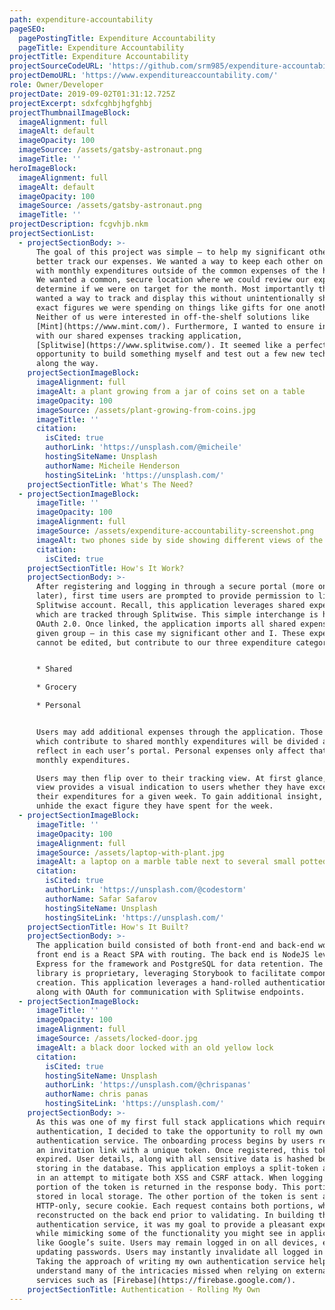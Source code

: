 ```yaml
---
path: expenditure-accountability
pageSEO:
  pagePostingTitle: Expenditure Accountability
  pageTitle: Expenditure Accountability
projectTitle: Expenditure Accountability
projectSourceCodeURL: 'https://github.com/srm985/expenditure-accountability-ui'
projectDemoURL: 'https://www.expenditureaccountability.com/'
role: Owner/Developer
projectDate: 2019-09-02T01:31:12.725Z
projectExcerpt: sdxfcghbjhgfghbj
projectThumbnailImageBlock:
  imageAlignment: full
  imageAlt: default
  imageOpacity: 100
  imageSource: /assets/gatsby-astronaut.png
  imageTitle: ''
heroImageBlock:
  imageAlignment: full
  imageAlt: default
  imageOpacity: 100
  imageSource: /assets/gatsby-astronaut.png
  imageTitle: ''
projectDescription: fcgvhjb.nkm
projectSectionList:
  - projectSectionBody: >-
      The goal of this project was simple – to help my significant other and I
      better track our expenses. We wanted a way to keep each other on track
      with monthly expenditures outside of the common expenses of the household.
      We wanted a common, secure location where we could review our expenses and
      determine if we were on target for the month. Most importantly though, we
      wanted a way to track and display this without unintentionally sharing
      exact figures we were spending on things like gifts for one another.
      Neither of us were interested in off-the-shelf solutions like
      [Mint](https://www.mint.com/). Furthermore, I wanted to ensure integration
      with our shared expenses tracking application,
      [Splitwise](https://www.splitwise.com/). It seemed like a perfect
      opportunity to build something myself and test out a few new technologies
      along the way.
    projectSectionImageBlock:
      imageAlignment: full
      imageAlt: a plant growing from a jar of coins set on a table
      imageOpacity: 100
      imageSource: /assets/plant-growing-from-coins.jpg
      imageTitle: ''
      citation:
        isCited: true
        authorLink: 'https://unsplash.com/@micheile'
        hostingSiteName: Unsplash
        authorName: Micheile Henderson
        hostingSiteLink: 'https://unsplash.com/'
    projectSectionTitle: What's The Need?
  - projectSectionImageBlock:
      imageTitle: ''
      imageOpacity: 100
      imageAlignment: full
      imageSource: /assets/expenditure-accountability-screenshot.png
      imageAlt: two phones side by side showing different views of the application
      citation:
        isCited: true
    projectSectionTitle: How's It Work?
    projectSectionBody: >-
      After registering and logging in through a secure portal (more on this
      later), first time users are prompted to provide permission to link their
      Splitwise account. Recall, this application leverages shared expenses
      which are tracked through Splitwise. This simple interchange is handled by
      OAuth 2.0. Once linked, the application imports all shared expenses for a
      given group – in this case my significant other and I. These expenses
      cannot be edited, but contribute to our three expenditure categories:  


      * Shared

      * Grocery

      * Personal


      Users may add additional expenses through the application. Those expenses
      which contribute to shared monthly expenditures will be divided and
      reflect in each user’s portal. Personal expenses only affect that user’s
      monthly expenditures.  

      Users may then flip over to their tracking view. At first glance, this
      view provides a visual indication to users whether they have exceeded
      their expenditures for a given week. To gain additional insight, users may
      unhide the exact figure they have spent for the week.
  - projectSectionImageBlock:
      imageTitle: ''
      imageOpacity: 100
      imageAlignment: full
      imageSource: /assets/laptop-with-plant.jpg
      imageAlt: a laptop on a marble table next to several small potted plants
      citation:
        isCited: true
        authorLink: 'https://unsplash.com/@codestorm'
        authorName: Safar Safarov
        hostingSiteName: Unsplash
        hostingSiteLink: 'https://unsplash.com/'
    projectSectionTitle: How's It Built?
    projectSectionBody: >-
      The application build consisted of both front-end and back-end work. The
      front end is a React SPA with routing. The back end is NodeJS leveraging
      Express for the framework and PostgreSQL for data retention. The component
      library is proprietary, leveraging Storybook to facilitate component
      creation. This application leverages a hand-rolled authentication service
      along with OAuth for communication with Splitwise endpoints.
  - projectSectionImageBlock:
      imageTitle: ''
      imageOpacity: 100
      imageAlignment: full
      imageSource: /assets/locked-door.jpg
      imageAlt: a black door locked with an old yellow lock
      citation:
        isCited: true
        hostingSiteName: Unsplash
        authorLink: 'https://unsplash.com/@chrispanas'
        authorName: chris panas
        hostingSiteLink: 'https://unsplash.com/'
    projectSectionBody: >-
      As this was one of my first full stack applications which required robust
      authentication, I decided to take the opportunity to roll my own
      authentication service. The onboarding process begins by users receiving
      an invitation link with a unique token. Once registered, this token is
      expired. User details, along with all sensitive data is hashed before
      storing in the database. This application employs a split-token approach
      in an attempt to mitigate both XSS and CSRF attack. When logging in, a
      portion of the token is returned in the response body. This portion is
      stored in local storage. The other portion of the token is sent as an
      HTTP-only, secure cookie. Each request contains both portions, which are
      reconstructed on the back end prior to validating. In building this
      authentication service, it was my goal to provide a pleasant experience,
      while mimicking some of the functionality you might see in applications
      like Google’s suite. Users may remain logged in on all devices, even after
      updating passwords. Users may instantly invalidate all logged in sessions.
      Taking the approach of writing my own authentication service helped me
      understand many of the intricacies missed when relying on external
      services such as [Firebase](https://firebase.google.com/).
    projectSectionTitle: Authentication - Rolling My Own
---
```

